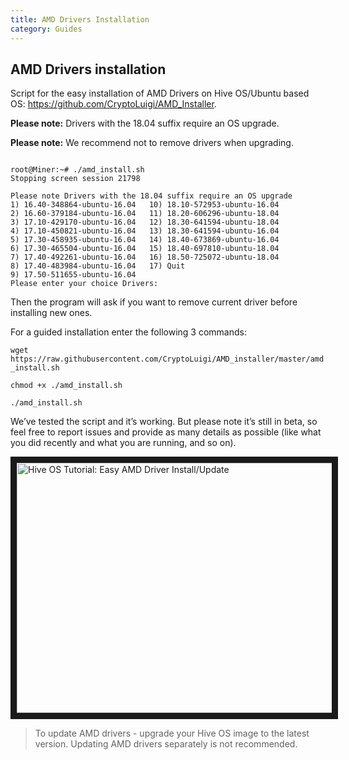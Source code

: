 ```yaml
---
title: AMD Drivers Installation
category: Guides
---
```


## AMD Drivers installation
Script for the easy installation of AMD Drivers on Hive OS/Ubuntu based OS: https://github.com/CryptoLuigi/AMD_Installer.

**Please note:** Drivers with the 18.04 suffix require an OS upgrade.

**Please note:** We recommend not to remove drivers when upgrading.

<pre><code>
root@Miner:~# ./amd_install.sh
Stopping screen session 21798

Please note Drivers with the 18.04 suffix require an OS upgrade
1) 16.40-348864-ubuntu-16.04   10) 18.10-572953-ubuntu-16.04
2) 16.60-379184-ubuntu-16.04   11) 18.20-606296-ubuntu-18.04
3) 17.10-429170-ubuntu-16.04   12) 18.30-641594-ubuntu-18.04
4) 17.10-450821-ubuntu-16.04   13) 18.30-641594-ubuntu-16.04
5) 17.30-458935-ubuntu-16.04   14) 18.40-673869-ubuntu-16.04
6) 17.30-465504-ubuntu-16.04   15) 18.40-697810-ubuntu-18.04
7) 17.40-492261-ubuntu-16.04   16) 18.50-725072-ubuntu-18.04
8) 17.40-483984-ubuntu-16.04   17) Quit
9) 17.50-511655-ubuntu-16.04
Please enter your choice Drivers:
</code></pre>

Then the program will ask if you want to remove current driver before installing new ones.

For a guided installation enter the following 3 commands:

`wget https://raw.githubusercontent.com/CryptoLuigi/AMD_installer/master/amd_install.sh`

`chmod +x ./amd_install.sh`

`./amd_install.sh`

We’ve tested the script and it’s working. But please note it’s still in beta, so feel free to report issues and provide as many details as possible (like what you did recently and what you are running, and so on).


<a href="https://youtu.be/58pia_gBZ4s
" target="_blank"><img src="http://img.youtube.com/vi/58pia_gBZ4s/0.jpg"
alt="Hive OS Tutorial: Easy AMD Driver Install/Update" width="630" height="400" border="10" /></a>

>To update AMD drivers - upgrade your Hive OS image to the latest version. Updating AMD drivers separately is not recommended.
